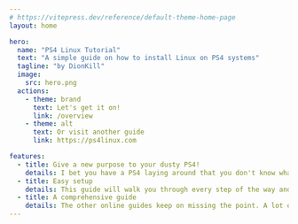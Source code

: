 ```yaml
---
# https://vitepress.dev/reference/default-theme-home-page
layout: home

hero:
  name: "PS4 Linux Tutorial"
  text: "A simple guide on how to install Linux on PS4 systems"
  tagline: "by DionKill"
  image:
    src: hero.png
  actions:
    - theme: brand
      text: Let's get it on!
      link: /overview
    - theme: alt
      text: Or visit another guide
      link: https://ps4linux.com

features:
  - title: Give a new purpose to your dusty PS4!
    details: I bet you have a PS4 laying around that you don't know what to do with. Even after modding it, there's very little that makes the PS4 a special console. But you can give it a new life with Linux, and run PC games on it!
  - title: Easy setup
    details: This guide will walk you through every step of the way and will explain to you not just how to install, but also to setup Linux in general, how to maintain it very easily and make it a usable everyday OS- because why not.
  - title: A comprehensive guide
    details: The other online guides keep on missing the point. A lot of them either lack information, or are simply bad documented. This guide is made from the ground up by pure rage because nobody has one that details everything.
---
```



